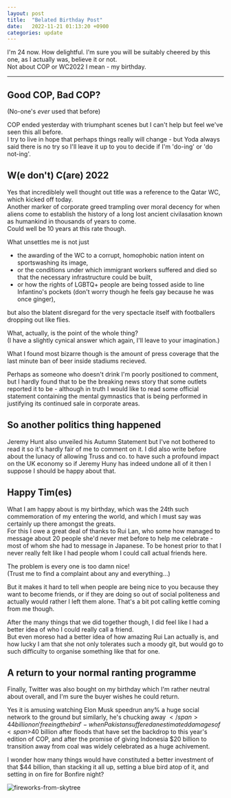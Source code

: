 ```yaml
---
layout: post
title:  "Belated Birthday Post"
date:   2022-11-21 01:13:20 +0900
categories: update
---
```


I'm 24 now. How delightful. I'm sure you will be suitably cheered by this one, as I actually was, believe it or not.  
Not about COP or WC2022 I mean - my birthday.

---

## Good COP, Bad COP?
(No-one's *ever* used that before)

COP ended yesterday with triumphant scenes but I can't help but feel we've seen this all before.  
I try to live in hope that perhaps things really will change - but Yoda always said there is no try so I'll leave it up to you to decide if I'm 'do-ing' or 'do not-ing'.

## W(e don't) C(are) 2022

Yes that incrediblely well thought out title was a reference to the Qatar WC, which kicked off today.  
Another marker of corporate greed trampling over moral decency for when aliens come to establish the history of a long lost ancient civilasation known as humankind in thousands of years to come.  
Could well be 10 years at this rate though.

What unsettles me is not just  

- the awarding of the WC to a corrupt, homophobic nation intent on sportswashing its image,  
- or the conditions under which immigrant workers suffered and died so that the necessary infrastructure could be built,  
- or how the rights of LGBTQ+ people are being tossed aside to line Infantino's pockets (don't worry though he feels gay because he was once ginger),  

but also the blatent disregard for the very spectacle itself with footballers dropping out like flies. 

What, actually, is the point of the whole thing?  
(I have a slightly cynical answer which again, I'll leave to your imagination.)

What I found most bizarre though is the amount of press coverage that the last minute ban of beer inside stadiums recieved.  

Perhaps as someone who doesn't drink I'm poorly positioned to comment, but I hardly found that to be the breaking news story that some outlets reported it to be - although in truth I would like to read some official statement containing the mental gymnastics that is being performed in justifying its continued sale in corporate areas.

## So another politics thing happened

Jeremy Hunt also unveiled his Autumn Statement but I've not bothered to read it so it's hardly fair of me to comment on it.
I did also write before about the lunacy of allowing Truss and co. to have such a profound impact on the UK economy so if Jeremy Huny has indeed undone all of it then I suppose I should be happy about that.

## Happy Tim(es)

What I am happy about is my birthday, which was the 24th such commemoration of my entering the world, and which I must say was certainly up there amongst the greats.  
For this I owe a great deal of thanks to Rui Lan, who some how managed to message about 20 people she'd never met before to help me celebrate - most of whom she had to message in Japanese.
To be honest prior to that I never really felt like I had people whom I could call actual friends here.

The problem is every one is too damn nice!  
(Trust me to find a complaint about any and everything...)

But it makes it hard to tell when people are being nice to you because they want to become friends, or if they are doing so out of social politeness and actually would rather I left them alone.
That's a bit pot calling kettle coming from me though.

After the many things that we did together though, I did feel like I had a better idea of who I could really call a friend.  
But even moreso had a better idea of how amazing Rui Lan actually is, and how lucky I am that she not only tolerates such a moody git, but would go to such difficulty to organise something like that for one.

## A return to your normal ranting programme

Finally, Twitter was also bought on my birthday which I'm rather neutral about overall, and I'm sure the buyer wishes he could return.

Yes it is amusing watching Elon Musk speedrun any% a huge social network to the ground but similarly, he's chucking away <span>$</span>44 billion on 'freeing the bird' - when Pakistan suffered an estimated damages of <span>$</span>40 billion after floods that have set the backdrop to this year's edition of COP, and after the promise of giving Indonesia \$20 billion to transition away from coal was widely celebrated as a huge achivement.

I wonder how many things would have constituted a better investment of that \$44 billion, than stacking it all up, setting a blue bird atop of it, and setting in on fire for Bonfire night?

![fireworks-from-skytree](/assets/photos/fireworks.jpg)